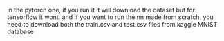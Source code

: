 in the pytorch one, if you run it it will download the dataset but for tensorflow it wont. and if you want to run the nn made from scratch, you need to download both the train.csv and test.csv files from kaggle MNIST database

